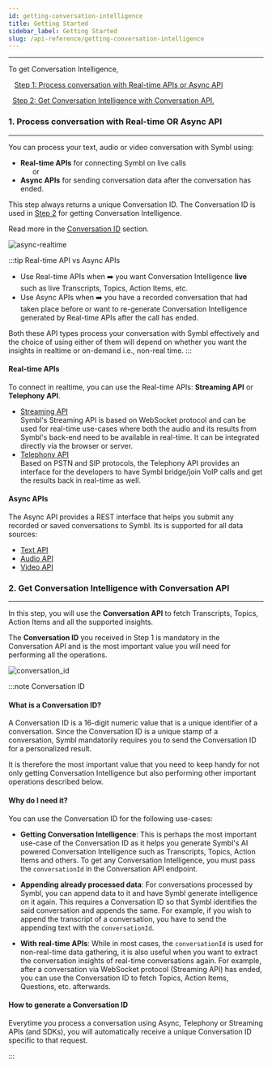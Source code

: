 ```yaml
---
id: getting-conversation-intelligence
title: Getting Started
sidebar_label: Getting Started
slug: /api-reference/getting-conversation-intelligence
---
```

---

To get Conversation Intelligence, 

&nbsp;&nbsp; [Step 1: Process conversation with Real-time APIs or Async API](#1-process-conversation-with-real-time-or-async-api) <br/>

&nbsp;&nbsp;[Step 2: Get Conversation Intelligence with Conversation API.](#2-get-conversation-intelligence-with-conversation-api)

### 1. Process conversation with Real-time OR Async API
---
You can process your text, audio or video conversation with Symbl using: 
- **Real-time APIs** for connecting Symbl on live calls<br/>
&nbsp;&nbsp;&nbsp;&nbsp;&nbsp; or
- **Async APIs** for sending conversation data after the conversation has ended.

This step always returns a unique Conversation ID. The Conversation ID is used in [Step 2](#2-get-conversation-intelligence-with-conversation-api) for getting Conversation Intelligence. <br/>

Read more in the [Conversation ID](#what-is-a-conversation-id) section. 

![async-realtime](/img/async-realtime-flow-diagram1.png)


:::tip Real-time API vs Async APIs

- Use Real-time APIs when ➡️ you want Conversation Intelligence **live** such as live Transcripts, Topics, Action Items, etc. 
- Use Async APIs when ➡️ you have a recorded conversation that had taken place before or want to re-generate Conversation Intelligence generated by Real-time APIs after the call has ended. 

Both these API types process your conversation with Symbl effectively and the choice of using either of them will depend on whether you want the insights in realtime or on-demand i.e., non-real time.
:::

#### Real-time APIs

To connect in realtime, you can use the Real-time APIs: **Streaming API** or **Telephony API**. 

- [Streaming API](/docs/streamingapi/introduction) <br/>
Symbl's Streaming API is based on WebSocket protocol and can be used for real-time use-cases where both the audio and its results from Symbl's back-end need to be available in real-time. It can be integrated directly via the browser or server.
- [Telephony API](/docs/telephony/introduction) <br/>
Based on PSTN and SIP protocols, the Telephony API provides an interface for the developers to have Symbl bridge/join VoIP calls and get the results back in real-time as well. 

#### Async APIs
The Async API provides a REST interface that helps you submit any recorded or saved conversations to Symbl. Its is supported for all data sources:

- [Text API](/docs/async-api/overview/text/post-text)
- [Audio API](/docs/async-api/overview/audio/post-audio)
- [Video API](/docs/async-api/overview/video/post-video)

### 2. Get Conversation Intelligence with Conversation API
---

In this step, you will use the **Conversation API** to fetch Transcripts, Topics, Action Items and all the supported insights.

The **Conversation ID** you received in Step 1 is mandatory in the Conversation API and is the most important value you will need for performing all the operations.  

![conversation_id](/img/conversation_id.png)

:::note Conversation ID
#### What is a Conversation ID?
A Conversation ID is a 16-digit numeric value that is a unique identifier of a conversation. Since the Conversation ID is a unique stamp of a conversation, Symbl mandatorily requires you to send the Conversation ID for a personalized result. 

It is therefore the most important value that you need to keep handy for not only getting Conversation Intelligence but also performing other important operations described below. 

#### Why do I need it?
You can use the Conversation ID for the following use-cases:

- **Getting Conversation Intelligence**: This is perhaps the most important use-case of the Conversation ID as it helps you generate Symbl's AI powered Conversation Intelligence such as Transcripts, Topics, Action Items and others. To get any Conversation Intelligence, you must pass the `conversationId` in the Conversation API endpoint.

- **Appending already processed data**: For conversations processed by Symbl, you can append data to it and have Symbl generate intelligence on it again. This requires a Conversation ID so that Symbl identifies the said conversation and appends the same. For example, if you wish to append the transcript of a conversation, you have to send the appending text with the `conversationId`.

- **With real-time APIs**: While in most cases, the `conversationId` is used for non-real-time data gathering, it is also useful when you want to extract the conversation insights of real-time conversations again. For example, after a conversation via WebSocket protocol (Streaming API) has ended, you can use the Conversation ID to fetch Topics, Action Items, Questions, etc. afterwards. 


#### How to generate a Conversation ID 

Everytime you process a conversation using Async, Telephony or Streaming APIs (and SDKs), you will automatically receive a unique Conversation ID specific to that request. 

:::